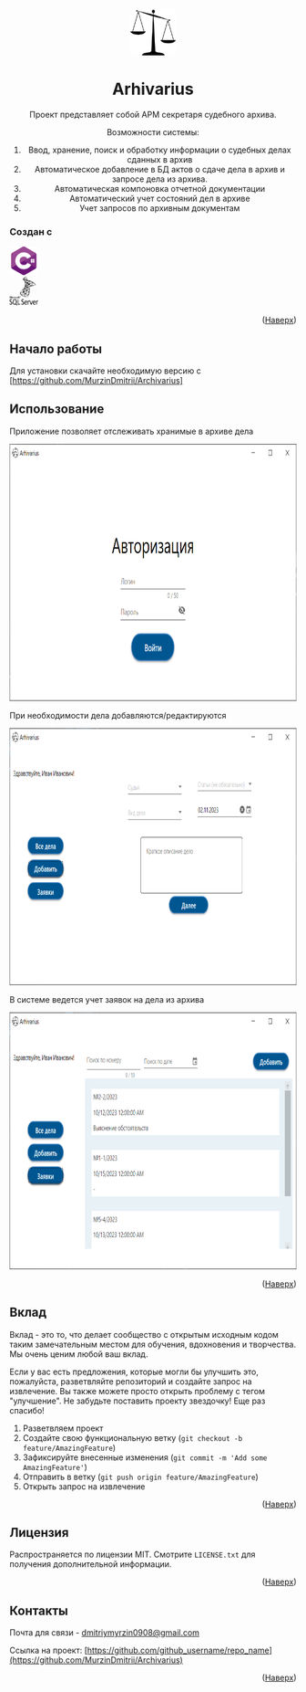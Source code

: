 <!-- Improved compatibility of back to top link: See: https://github.com/othneildrew/Best-README-Template/pull/73 -->
<a name="readme-top"></a>
<!--
*** Thanks for checking out the Best-README-Template. If you have a suggestion
*** that would make this better, please fork the repo and create a pull request
*** or simply open an issue with the tag "enhancement".
*** Don't forget to give the project a star!
*** Thanks again! Now go create something AMAZING! :D
-->



<!-- PROJECT SHIELDS -->
<!--
*** I'm using markdown "reference style" links for readability.
*** Reference links are enclosed in brackets [ ] instead of parentheses ( ).
*** See the bottom of this document for the declaration of the reference variables
*** for contributors-url, forks-url, etc. This is an optional, concise syntax you may use.
*** https://www.markdownguide.org/basic-syntax/#reference-style-links
-->



<!-- PROJECT LOGO -->
<br />
<div align="center">
  <a href="https://github.com/github_username/repo_name">
    <img src="Images/logo.png" alt="Logo" width="80" height="80">
  </a>
  <h1>
    Arhivarius
  </h1>
  <p>
    Проект представляет собой АРМ секретаря судебного архива.
  </p>
  <p>
    Возможности системы:    
  </p>
  <ol>
    <li>Ввод, хранение, поиск и обработку информации о судебных делах сданных в архив</li>
    <li>Автоматическое добавление в БД актов о сдаче дела в архив и запросе дела из архива.</li>
    <li>Автоматическая компоновка отчетной документации</li>
    <li>Автоматический учет состояний дел в архиве</li>
    <li>Учет запросов по архивным документам</li>
  </ol>
</div>





### Создан с

<a href="https://learn.microsoft.com/ru-ru/dotnet/csharp/"><img src="Images/sharplogo.png" alt="AllCasePage" width="50" height="50"></a><br>
<a href="https://www.microsoft.com/ru-ru/sql-server/"><img src="Images/mssqllogo.png" alt="AllCasePage" width="50" height="50"></a>

<p align="right">(<a href="#readme-top">Наверх</a>)</p>



<!-- GETTING STARTED -->
## Начало работы

Для установки скачайте необходимую версию с [https://github.com/MurzinDmitrii/Archivarius]



<!-- USAGE EXAMPLES -->
## Использование

Приложение позволяет отслеживать хранимые в архиве дела

<img src="Images/allcasepagephoto.png" alt="AllCasePage" width="800" height="450">

При необходимости дела добавляются/редактируются

<img src="Images/addcasepagephoto.png" alt="AddCasePage" width="800" height="450">

В системе ведется учет заявок на дела из архива

<img src="Images/allquerypagephoto.png" alt="AllQueryPage" width="800" height="450">



<p align="right">(<a href="#readme-top">Наверх</a>)</p>




<!-- CONTRIBUTING -->
## Вклад

Вклад - это то, что делает сообщество с открытым исходным кодом таким замечательным местом для обучения, вдохновения и творчества. Мы очень ценим любой ваш вклад.

Если у вас есть предложения, которые могли бы улучшить это, пожалуйста, разветвляйте репозиторий и создайте запрос на извлечение. Вы также можете просто открыть проблему с тегом "улучшение". Не забудьте поставить проекту звездочку! Еще раз спасибо!

1. Разветвляем проект
2. Создайте свою функциональную ветку (`git checkout -b feature/AmazingFeature`)
3. Зафиксируйте внесенные изменения (`git commit -m 'Add some AmazingFeature'`)
4. Отправить в ветку (`git push origin feature/AmazingFeature`)
5. Открыть запрос на извлечение

<p align="right">(<a href="#readme-top">Наверх</a>)</p>



<!-- LICENSE -->
## Лицензия

Распространяется по лицензии MIT. Смотрите `LICENSE.txt` для получения дополнительной информации.

<p align="right">(<a href="#readme-top">Наверх</a>)</p>



<!-- CONTACT -->
## Контакты

Почта для связи - dmitriymyrzin0908@gmail.com

Ссылка на проект: [https://github.com/github_username/repo_name](https://github.com/MurzinDmitrii/Archivarius)

<p align="right">(<a href="#readme-top">Наверх</a>)</p>



<!-- MARKDOWN LINKS & IMAGES -->
<!-- https://www.markdownguide.org/basic-syntax/#reference-style-links -->

[sharplogo]: image/sharplogo.png
[sharp-url]: https://learn.microsoft.com/ru-ru/dotnet/csharp/
[mssqllogo]: https://img.shields.io/badge/React-20232A?style=for-the-badge&logo=react&logoColor=61DAFB
[mssql-url]: https://www.microsoft.com/ru-ru/sql-server/
[allcasepagephoto]: image/allcasepagephoto.png
[addcasepagephoto]: image/addcasepagephoto.png
[allquerypagephoto]: image/allquerypagephoto.png